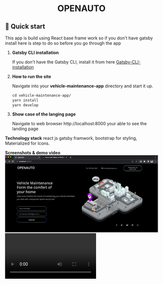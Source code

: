 <h1 align="center">
  OPENAUTO
</h1>

## 🚀 Quick start

This app is build using React base frame work so if you don't have gatsby install here is step to do so before you go through the app

1.  **Gatsby CLI installation**

    If you don't have the Gatsby CLI, install it from here [Gatsby-CLI-installation](https://www.gatsbyjs.com/docs/tutorial/part-0/#gatsby-cli)

2.  **How to run the site**

    Navigate into your **vehicle-maintenance-app** directory and start it up.

    ```shell
    cd vehicle-maintenance-app/
    yarn install
    yarn develop
    ```
3.  **Show case of the langing page**

    Navigate to web browser http://localhost:8000 your able to see the landing page
    
**Technology stack**
  react js gatsby framwork, bootstrap for styling, Materialized for Icons.

**Screenshots & demo video**
![screenshot](./screenshots/sc.png "landing page")
![Demo video](./screenshots/demo.mov "demo")